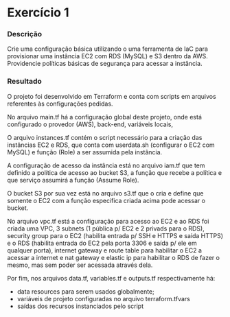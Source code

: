 # Exercício 1

### Descrição
Crie uma configuração básica utilizando o uma ferramenta de IaC para provisionar uma instância EC2 com RDS (MySQL) e S3 dentro da AWS. Providencie políticas básicas de segurança para acessar a instância.

### Resultado
O projeto foi desenvolvido em Terraform e conta com scripts em arquivos referentes às configurações pedidas.

No arquivo main.tf há a configuração global deste projeto, onde está configurado o provedor (AWS), back-end, variáveis locais,

O arquivo instances.tf contém o script necessário para a criação das instâncias EC2 e RDS, que conta com userdata.sh (configurar o EC2 com MySQL) e função (Role) a ser assumida pela instância.

A configuração de acesso da instância está no arquivo iam.tf que tem definido a política de acesso ao bucket S3, a função que recebe a política e que serviço assumirá a função (Assume Role).

O bucket S3 por sua vez está no arquivo s3.tf que o cria e define que somente o EC2 com a função específica criada acima pode acessar o bucket.

No arquivo vpc.tf está a configuração para acesso ao EC2 e ao RDS foi criada uma VPC, 3 subnets (1 pública p/ EC2 e 2 privads para o RDS), security group para o EC2 (habilita entrada p/ SSH e HTTPS e saída HTTPS) e o RDS (habilita entrada do EC2 pela porta 3306 e saída p/ ele em qualquer porta), internet gateway e route table para habilitar o EC2 a acessar a internet e nat gateway e elastic ip para habilitar o RDS de fazer o mesmo, mas sem poder ser acessada através dela.

Por fim, nos arquivos data.tf, variables.tf e outputs.tf respectivamente há:
- data resources para serem usados globalmente;
- variáveis de projeto configuradas no arquivo terraform.tfvars
- saídas dos recursos instanciados pelo script 